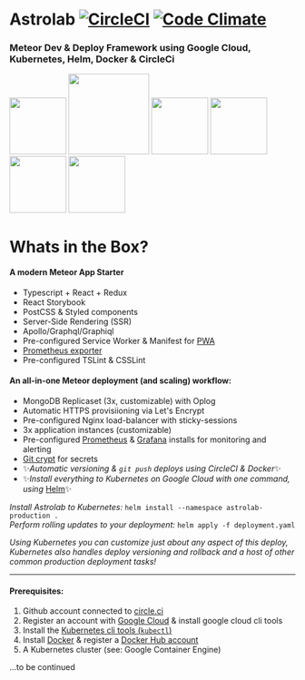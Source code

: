 # Astrolab [![CircleCI](https://circleci.com/gh/10thfloor/astrolab/tree/master.svg?style=shield)](https://circleci.com/gh/10thfloor/astrolab/tree/master) [![Code Climate](https://codeclimate.com/github/10thfloor/astrolab/badges/gpa.svg)](https://codeclimate.com/github/10thfloor/astrolab)

### Meteor Dev & Deploy Framework using Google Cloud, Kubernetes, Helm, Docker & CircleCi

<span><img src="http://meteortips.com/assets/images/meteor-logo.png" width="100"></span>
<span><img src="http://doc.rultor.com/images/docker-logo.png" width="142"></span>
<span><img src="https://www.devintent.com/assets/google-cloud-logo-icon-128px.png" width="100"></span>
<span><img src="https://kubernetes.io/images/favicon.png" width="100"></span>
<span><img src="https://deis.com/assets/images/svg/helm-logo.svg" width="100"></span>
<span><img src="https://s3-us-west-2.amazonaws.com/assertible/integrations/circleci-logo.png" width="100"></span>

# Whats in the Box?

#### A modern Meteor App Starter
- Typescript + React + Redux
- React Storybook
- PostCSS & Styled components
- Server-Side Rendering (SSR)
- Apollo/Graphql/Graphiql
- Pre-configured Service Worker & Manifest for [PWA](https://developers.google.com/web/fundamentals/getting-started/codelabs/your-first-pwapp/)
- [Prometheus exporter](https://atmospherejs.com/sevki/prometheus-exporter)
- Pre-configured TSLint & CSSLint

#### An all-in-one Meteor deployment (and scaling) workflow:

- MongoDB Replicaset (3x, customizable) with Oplog
- Automatic HTTPS provisiioning via Let's Encrypt
- Pre-configured Nginx load-balancer with sticky-sessions
- 3x application instances (customizable)
- Pre-configured [Prometheus](https://prometheus.io/) & [Grafana](https://grafana.com/) installs for monitoring and alerting
- [Git crypt](https://github.com/AGWA/git-crypt) for secrets
- ✨*Automatic versioning & ```git push``` deploys using CircleCI & Docker*✨ 
- ✨*Install everything to Kubernetes on Google Cloud with one command, using* [Helm](https://docs.helm.sh/)✨


*Install Astrolab to Kubernetes:* ```helm install --namespace astrolab-production .``` <br/>
*Perform rolling updates to your deployment:* ```helm apply -f deployment.yaml```

*Using Kubernetes you can customize just about any aspect of this deploy, Kubernetes also handles deploy versioning and rollback and a host of other common production deployment tasks!*

---
#### Prerequisites:
1. Github account connected to [circle.ci](https://circleci.com/)
2. Register an account with [Google Cloud](https://cloud.google.com/) & install google cloud cli tools
3. Install the [Kubernetes cli tools (```kubectl```)](https://kubernetes.io/docs/tasks/tools/install-kubectl/) 
4. Install [Docker](https://docs.docker.com/engine/installation/) & register a [Docker Hub account](https://hub.docker.com/)
5. A Kubernetes cluster (see: Google Container Engine)

...to be continued
